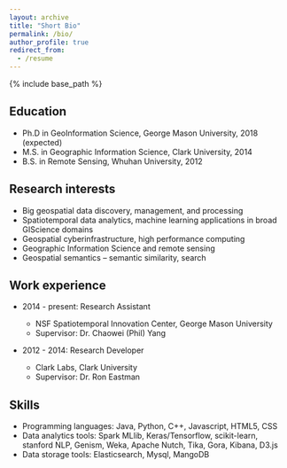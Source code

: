 ```yaml
---
layout: archive
title: "Short Bio"
permalink: /bio/
author_profile: true
redirect_from:
  - /resume
---
```


{% include base_path %}

## Education

* Ph.D in GeoInformation Science, George Mason University, 2018 (expected)
* M.S. in Geographic Information Science, Clark University, 2014
* B.S. in Remote Sensing, Whuhan University, 2012


## Research interests

* Big geospatial data discovery, management, and processing
* Spatiotemporal data analytics, machine learning applications in broad GIScience domains
* Geospatial cyberinfrastructure, high performance computing
* Geographic Information Science and remote sensing
* Geospatial semantics – semantic similarity, search

## Work experience

* 2014 - present: Research Assistant
  * NSF Spatiotemporal Innovation Center, George Mason University
  * Supervisor: Dr. Chaowei (Phil) Yang

* 2012 - 2014: Research Developer
  * Clark Labs, Clark University
  * Supervisor: Dr. Ron Eastman
  
## Skills

* Programming languages: Java, Python, C++, Javascript, HTML5, CSS
* Data analytics tools: Spark MLlib, Keras/Tensorflow, scikit-learn, stanford NLP, Genism, Weka, Apache Nutch, Tika, Gora, Kibana, D3.js
* Data storage tools: Elasticsearch, Mysql, MangoDB



